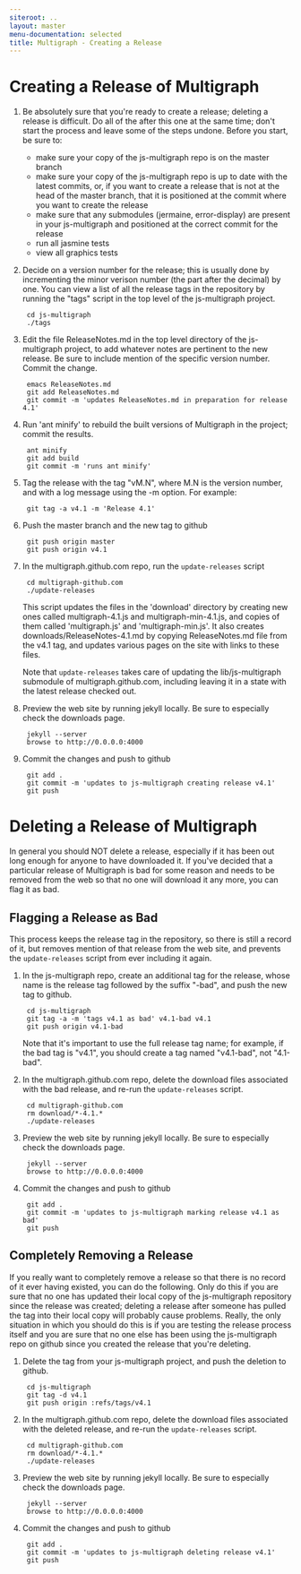 ```yaml
---
siteroot: ..
layout: master
menu-documentation: selected
title: Multigraph - Creating a Release
---
```


Creating a Release of Multigraph
================================

1. Be absolutely sure that you're ready to create a release; deleting a release is difficult.  Do
   all of the after this one at the same time; don't start the process and leave some of the steps
   undone.  Before you start, be sure to:
   * make sure your copy of the js-multigraph repo is on the master branch
   * make sure your copy of the js-multigraph repo is up to date with the latest commits, or,
     if you want to create a release that is not at the head of the master branch, that
     it is positioned at the commit where you want to create the release 
   * make sure that any submodules (jermaine, error-display) are present in your 
     js-multigraph and positioned at the correct commit for the release
   * run all jasmine tests
   * view all graphics tests

1. Decide on a version number for the release; this is usually done by incrementing the
   minor verison number (the part after the decimal) by one.  You can view a list of all
   the release tags in the repository by running the "tags" script in the top level
   of the js-multigraph project.

        cd js-multigraph
        ./tags

1. Edit the file ReleaseNotes.md in the top level directory of the js-multigraph project,
   to add whatever notes are pertinent to the new release.  Be sure to include mention
   of the specific version number.  Commit the change.
   
        emacs ReleaseNotes.md
        git add ReleaseNotes.md
        git commit -m 'updates ReleaseNotes.md in preparation for release 4.1'
        
1. Run 'ant minify' to rebuild the built versions of Multigraph in the project; commit the results.

        ant minify
        git add build
        git commit -m 'runs ant minify'

1. Tag the release with the tag "vM.N", where M.N is the version number, and with a log message
   using the -m option.  For example:

        git tag -a v4.1 -m 'Release 4.1'
        
1. Push the master branch and the new tag to github
        
        git push origin master
        git push origin v4.1

1. In the multigraph.github.com repo, run the <code>update-releases</code> script

        cd multigraph-github.com
        ./update-releases

   This script updates the files in the 'download' directory by
   creating new ones called multigraph-4.1.js and
   multigraph-min-4.1.js, and copies of them called 'multigraph.js'
   and 'multigraph-min.js'.  It also creates
   downloads/ReleaseNotes-4.1.md by copying ReleaseNotes.md file from
   the v4.1 tag, and updates various pages on the site with links to
   these files.
   
   Note that <code>update-releases</code> takes care of updating
   the lib/js-multigraph submodule of multigraph.github.com, including
   leaving it in a state with the latest release checked out.
   
1. Preview the web site by running jekyll locally.  Be sure to especially
   check the downloads page.

        jekyll --server
        browse to http://0.0.0.0:4000

1. Commit the changes and push to github

        git add .
        git commit -m 'updates to js-multigraph creating release v4.1'
        git push


Deleting a Release of Multigraph
================================

In general you should NOT delete a release, especially if it has been
out long enough for anyone to have downloaded it.  If you've decided
that a particular release of Multigraph is bad for some reason and needs
to be removed from the web so that no one will download it any more,
you can flag it as bad.

Flagging a Release as Bad
-------------------------

This process keeps the release tag in the repository, so there is
still a record of it, but removes mention of that release from the web
site, and prevents the <code>update-releases</code> script from ever including it again.

1. In the js-multigraph repo, create an additional tag for the release, whose
   name is the release tag followed by the suffix "-bad", and push the new tag
   to github.

        cd js-multigraph
        git tag -a -m 'tags v4.1 as bad' v4.1-bad v4.1 
        git push origin v4.1-bad
        
   Note that it's important to use the full release tag name; for example, if the
   bad tag is "v4.1", you should create a tag named "v4.1-bad", not "4.1-bad".
   
1. In the multigraph.github.com repo, delete the download files associated with
   the bad release, and re-run the <code>update-releases</code> script.

        cd multigraph-github.com
        rm download/*-4.1.*
        ./update-releases

1. Preview the web site by running jekyll locally.  Be sure to especially
   check the downloads page.

        jekyll --server
        browse to http://0.0.0.0:4000

1. Commit the changes and push to github

        git add .
        git commit -m 'updates to js-multigraph marking release v4.1 as bad'
        git push

Completely Removing a Release
-----------------------------

If you really want to completely remove a release so that there is no
record of it ever having existed, you can do the following.  Only do
this if you are sure that no one has updated their local copy of the
js-multigraph repository since the release was created; deleting a
release after someone has pulled the tag into their local copy will
probably cause problems. Really, the only situation in which you
should do this is if you are testing the release process itself and
you are sure that no one else has been using the js-multigraph repo on
github since you created the release that you're deleting.

1. Delete the tag from your js-multigraph project, and push the deletion
   to github.

        cd js-multigraph
        git tag -d v4.1
        git push origin :refs/tags/v4.1
        
1. In the multigraph.github.com repo, delete the download files associated with
   the deleted release, and re-run the <code>update-releases</code> script.

        cd multigraph-github.com
        rm download/*-4.1.*
        ./update-releases

1. Preview the web site by running jekyll locally.  Be sure to especially
   check the downloads page.

        jekyll --server
        browse to http://0.0.0.0:4000

1. Commit the changes and push to github

        git add .
        git commit -m 'updates to js-multigraph deleting release v4.1'
        git push
